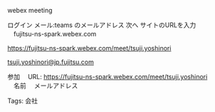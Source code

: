 webex meeting

ログイン メール:teams のメールアドレス 次へ サイトのURLを入力  
　fujitsu-ns-spark.webex.com  

https://fujitsu-ns-spark.webex.com/meet/tsuji.yoshinori

tsuji.yoshinori@jp.fujitsu.com

参加 　URL: https://fujitsu-ns-spark.webex.com/meet/tsuji.yoshinori  
　名前 　メールアドレス  

Tags: 会社
